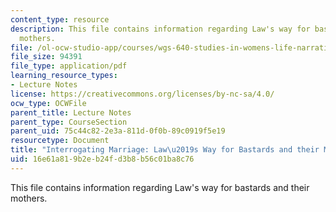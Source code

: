 ```yaml
---
content_type: resource
description: This file contains information regarding Law's way for bastards and their
  mothers.
file: /ol-ocw-studio-app/courses/wgs-640-studies-in-womens-life-narratives-interrogating-marriage-case-studies-in-american-law-and-culture-fall-2007/16e61a819b2eb24fd3b8b56c01ba8c76_MITWGS_640F07_5_1.pdf
file_size: 94391
file_type: application/pdf
learning_resource_types:
- Lecture Notes
license: https://creativecommons.org/licenses/by-nc-sa/4.0/
ocw_type: OCWFile
parent_title: Lecture Notes
parent_type: CourseSection
parent_uid: 75c44c82-2e3a-811d-0f0b-89c0919f5e19
resourcetype: Document
title: "Interrogating Marriage: Law\u2019s Way for Bastards and their Mothers"
uid: 16e61a81-9b2e-b24f-d3b8-b56c01ba8c76
---
```

This file contains information regarding Law's way for bastards and their mothers.